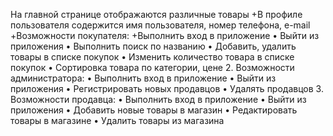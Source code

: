 На главной странице отображаются различные товары
+В профиле пользователя содержится имя пользователя, номер телефона, e-mail
+Возможности покупателя:
+Выполнить вход в приложение
•	Выйти из приложения
•	Выполнить поиск по названию
•	Добавить, удалить товары в списке покупок
•	Изменить количество товара в списке покупок
•	Сортировка товара по категории, цене
2.	Возможности администратора:
•	Выполнить вход в приложение
•	Выйти из приложения
•	Регистрировать новых продавцов
•	Удалять продавцов
3.	Возможности продавца:
•	Выполнить вход в приложение
•	Выйти из приложения
•	Добавить новые товары в магазин
•	Редактировать товары в магазине
•	Удалить товары из магазина
